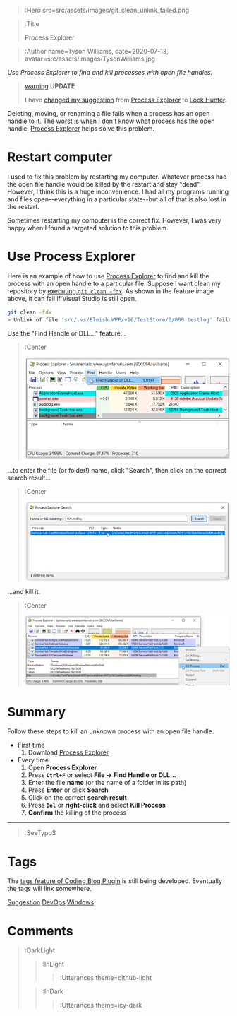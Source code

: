 > :Hero src=src/assets/images/git_clean_unlink_failed.png

> :Title
>
> Process Explorer

> :Author name=Tyson Williams,
>         date=2020-07-13,
>         avatar=src/assets/images/TysonWilliams.jpg

_Use Process Explorer to find and kill processes with open file handles._

> [warning](:Icon) **UPDATE**
>
> I have [changed my suggestion](/2021-06-21_lock_hunter) from [Process Explorer](https://docs.microsoft.com/en-us/sysinternals/downloads/process-explorer) to [Lock Hunter](https://lockhunter.com).

Deleting, moving, or renaming a file fails when a process has an open handle to it.  The worst is when I don't know what process has the open handle.  [Process Explorer](https://docs.microsoft.com/en-us/sysinternals/downloads/process-explorer) helps solve this problem.

# Restart computer

I used to fix this problem by restarting my computer.  Whatever process had the open file handle would be killed by the restart and stay "dead".  However, I think this is a huge inconvenience.  I had all my programs running and files open--everything in a particular state--but all of that is also lost in the restart.

Sometimes restarting my computer is the correct fix.  However, I was very happy when I found a targeted solution to this problem.

# Use Process Explorer

Here is an example of how to use [Process Explorer](https://docs.microsoft.com/en-us/sysinternals/downloads/process-explorer) to find and kill the process with an open handle to a particular file.  Suppose I want clean my repository by [executing `git clean -fdx`](/2020-07-11_systematic_cleaning#git-clean--fdx).  As shown in the feature image above, it can fail if Visual Studio is still open.

```bash
git clean -fdx
> Unlink of file 'src/.vs/Elmish.WPF/v16/TestStore/0/000.testlog' failed. Should I try again? (y/n)
```

Use the "Find Handle or DLL..." feature...

> :Center
>
> ![Select Find Handle or DLL in Process Explorer](src/assets/images/Process_Explorer_find_handle_or_DLL.png)

...to enter the file (or folder!) name, click "Search", then click on the correct search result...

> :Center
>
> ![Enter the name and select the correct search result in Process Explorer](src/assets/images/Process_Explorer_search_results.png)

...and kill it.

> :Center
>
> ![Select Kill Process in Process Explorer](src/assets/images/Process_Explorer_kill_process.png)

# Summary

Follow these steps to kill an unknown process with an open file handle.

- First time
  1. Download [Process Explorer](https://docs.microsoft.com/en-us/sysinternals/downloads/process-explorer)
- Every time
  1. Open **Process Explorer**
  2. Press **`Ctrl+F`** or select **File -> Find Handle or DLL...**
  3. Enter the file **name** (or the name of a folder in its path)
  4. Press **Enter** or click **Search**
  5. Click on the correct **search result**
  6. Press **`Del`** or **right-click** and select **Kill Process**
  7. **Confirm** the killing of the process

---

> :SeeTypo$

# Tags

The [tags feature of Coding Blog Plugin](https://connect-platform.github.io/coding-blog-plugin/tags) is still being developed.  Eventually the tags will link somewhere.

[Suggestion](:Tag) [DevOps](:Tag) [Windows](:Tag)

# Comments

> :DarkLight
> > :InLight
> >
> > > :Utterances theme=github-light
>
> > :InDark
> >
> > > :Utterances theme=icy-dark
